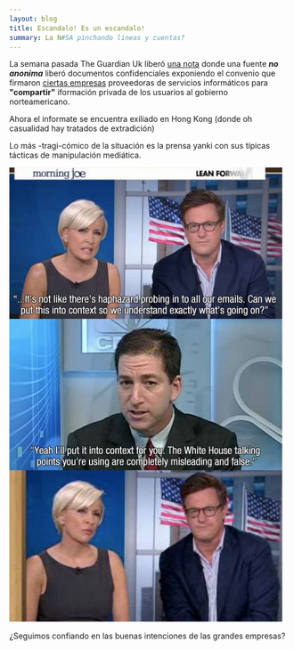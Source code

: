 ```yaml
---
layout: blog
title: Escandalo! Es un escandalo!
summary: La N#SA pinchando lineas y cuentas?
---
```


La semana pasada The Guardian Uk liberó [una nota](http://www.guardian.co.uk/world/2013/jun/06/us-tech-giants-nsa-data) donde una fuente ***no anonima*** liberó documentos confidenciales exponiendo el convenio que firmaron [ciertas empresas](http://theweek.com/article/index/245311/sources-nsa-sucks-in-data-from-50-companies) proveedoras de servicios informáticos para **"compartir"** iformación privada de los usuarios al gobierno norteamericano.

Ahora el informate se encuentra exiliado en Hong Kong (donde oh casualidad hay tratados de extradición)

Lo más -tragi-cómico de la situación es la prensa yanki con sus típicas tácticas de manipulación mediática.

![Meddios mentirosos](/images/media_lol.png "Los medios manipulontontos")


¿Seguimos confiando en las buenas intenciones de las grandes empresas?
